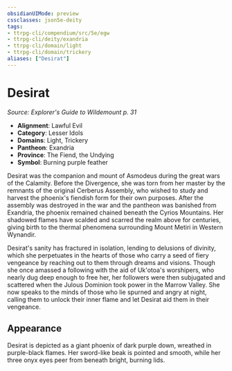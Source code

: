 ```yaml
---
obsidianUIMode: preview
cssclasses: json5e-deity
tags:
- ttrpg-cli/compendium/src/5e/egw
- ttrpg-cli/deity/exandria
- ttrpg-cli/domain/light
- ttrpg-cli/domain/trickery
aliases: ["Desirat"]
---
```

# Desirat
*Source: Explorer's Guide to Wildemount p. 31* 

- **Alignment**: Lawful Evil
- **Category**: Lesser Idols
- **Domains**: Light, Trickery
- **Pantheon**: Exandria
- **Province**: The Fiend, the Undying
- **Symbol**: Burning purple feather

Desirat was the companion and mount of Asmodeus during the great wars of the Calamity. Before the Divergence, she was torn from her master by the remnants of the original Cerberus Assembly, who wished to study and harvest the phoenix's fiendish form for their own purposes. After the assembly was destroyed in the war and the pantheon was banished from Exandria, the phoenix remained chained beneath the Cyrios Mountains. Her shadowed flames have scalded and scarred the realm above for centuries, giving birth to the thermal phenomena surrounding Mount Metiri in Western Wynandir.

Desirat's sanity has fractured in isolation, lending to delusions of divinity, which she perpetuates in the hearts of those who carry a seed of fiery vengeance by reaching out to them through dreams and visions. Though she once amassed a following with the aid of Uk'otoa's worshipers, who nearly dug deep enough to free her, her followers were then subjugated and scattered when the Julous Dominion took power in the Marrow Valley. She now speaks to the minds of those who lie spurned and angry at night, calling them to unlock their inner flame and let Desirat aid them in their vengeance.

## Appearance

Desirat is depicted as a giant phoenix of dark purple down, wreathed in purple-black flames. Her sword-like beak is pointed and smooth, while her three onyx eyes peer from beneath bright, burning lids.